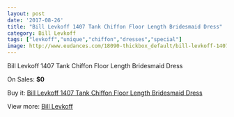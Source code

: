 ```yaml
---
layout: post
date: '2017-08-26'
title: "Bill Levkoff 1407 Tank Chiffon Floor Length Bridesmaid Dress"
category: Bill Levkoff
tags: ["levkoff","unique","chiffon","dresses","special"]
image: http://www.eudances.com/18090-thickbox_default/bill-levkoff-1407-tank-chiffon-floor-length-bridesmaid-dress.jpg
---
```

Bill Levkoff 1407 Tank Chiffon Floor Length Bridesmaid Dress

On Sales: **$0**
<a href="https://www.eudances.com/en/bill-levkoff/5260-bill-levkoff-1407-tank-chiffon-floor-length-bridesmaid-dress.html"><amp-img layout="responsive" width="600" height="600" src="//www.eudances.com/18090-thickbox_default/bill-levkoff-1407-tank-chiffon-floor-length-bridesmaid-dress.jpg" alt="Bill Levkoff 1407 Tank Chiffon Floor Length Bridesmaid Dress 0" /></a>
<a href="https://www.eudances.com/en/bill-levkoff/5260-bill-levkoff-1407-tank-chiffon-floor-length-bridesmaid-dress.html"><amp-img layout="responsive" width="600" height="600" src="//www.eudances.com/18091-thickbox_default/bill-levkoff-1407-tank-chiffon-floor-length-bridesmaid-dress.jpg" alt="Bill Levkoff 1407 Tank Chiffon Floor Length Bridesmaid Dress 1" /></a>

Buy it: [Bill Levkoff 1407 Tank Chiffon Floor Length Bridesmaid Dress](https://www.eudances.com/en/bill-levkoff/5260-bill-levkoff-1407-tank-chiffon-floor-length-bridesmaid-dress.html "Bill Levkoff 1407 Tank Chiffon Floor Length Bridesmaid Dress")

View more: [Bill Levkoff](https://www.eudances.com/en/57-bill-levkoff "Bill Levkoff")